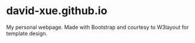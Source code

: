 # david-xue.github.io
My personal webpage. Made with Bootstrap and courtesy to W3layout for template design.
